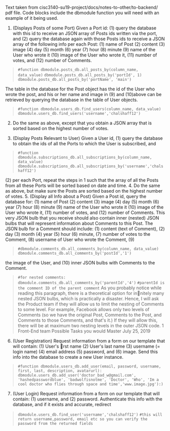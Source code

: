 Text taken from cisc3140-su19-project/docs/notes-to-other/to-backend/ pdf file.
Code blocks include the dbmodule function you will need with an example of it being used.

1. (Displays Posts of some Port) Given a Port id: (1) query the database with this id to receive an JSON array of Posts ids written via the port, and (2) query the database again with those Posts ids to receive a JSON array of the following info per each Post:
(1) name of Post (2) content (3) image (4) day (5) month (6) year (7) hour (8) minute (9) name of the User who wrote it (10) image of the User who wrote it, (11) number of votes, and (12) number of Comments. 
>`#function dbmodule.posts_db.all_posts_by(column_name, data_value)`
> `dbmodule.posts_db.all_posts_by('portId', 1)`
> `dbmodule.posts_db.all_posts_by('portName', 'main')`

The table in the database for the Post object has the id of the User who wrote the post, and his or her name and image in (9) and (10)above can be retrieved by querying the database in the table of User objects. 
>`#function dbmodule.users_db.find_users(column_name, data_value)`
>`dbmodule.users_db.find_users('username','chalshaff12')`
2. Do the same as above, except that you obtain a JSON array that is sorted based on the
highest number of votes.

3. (Display Posts Relevant to User) Given a User id, (1) query the database to obtain
the ids of all the Ports to which the User is subscribed, and 
>`#function dbmodule.subscriptions_db.all_subscriptions_by(column_name, data_value)`
>`dbmodule.subscriptions_db.all_subscriptions_by('username','chalshaff12')`

(2) per each Port, repeat
the steps in 1 such that the array of all the Posts from all these Ports will be sorted
based on date and time.
4. Do the same as above, but make sure the Posts are sorted based on the highest number
of votes.
5. (Display all Info about a Post) Given a Post id, query the database for: (1) name of
Post (2) content (3) image (4) day (5) month (6) year (7) hour (8) minute (9) name of
the User who wrote it (10) image of the User who wrote it, (11) number of votes, and
(12) number of Comments. This very JSON bulb that you receive should also contain
inner (nested) JSON bulbs that will represent information about Comments to this Post.
The JSON bulb for a Comment should include: (1) content (text of Comment), (2) day (3)
month (4) year (5) hour (6) minute, (7) number of votes to the Comment, (8) username
of User who wrote the Comment, (9) 
>`#dbmodule.comments_db.all_comments_by(column_name, data_value)`
>`dbmodule.comments_db.all_comments_by('postId','1')`

the image of the User, and (10) inner JSON bulbs
with Comments to the Comment.
>`#for nested comments:`
>`dbmodule.comments_db.all_comments_by('parentId','4')` 
>`#parentId is the comment ID of the parent comment`
As you probably notice while reading this paragraph,
there is a theoretical option for innitely many nested JSON bulbs, which is practically
a disaster. Hence, I will ask the Product team if they will allow us to limit the nesting
of Comments to some level. For example, Facebook allows only two levels of Comments
(so we have the original Post, Comments to the Post, and Comments to those Comments,
and that's it.) If they will allow this, there will be at maximum two nesting levels in
the outer JSON code.
1
Front-End team Possible Tasks you would Master July 25, 2019
6. (User Registration) Request information from a form on our template that will contain:
(1) User's rst name (2) User's last name (3) username (= login name) (4) email
address (5) password, and (6) image. Send this info into the database to create a new
User instance.
>`#function dbmodule.users_db.add_user(email, password, username, first, last, description, avatarurl):`
>`dbmodule.users_db.add_user('doctor_bad_w@gmail.com', 'hashedpasswordblue', 'badwolfisnotme', 'Doctor', 'Who', 'Im a cool doctor who flies through space and time','www.image.jpg'):)`

7. (User Login) Request information from a form on our template that will contain: (1)
username, and (2) password. Authenticate this info with the database, and if it exists
and accurate, redirect
>`dbmodule.users_db.find_user('username','chalshaff12')`
>`#this will return username,password, email etc so you can verify the password from the returned fields`
